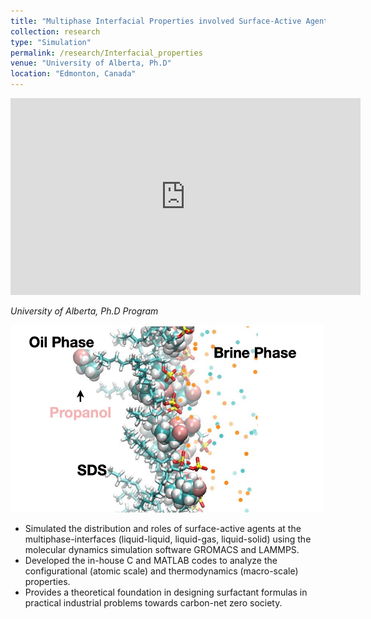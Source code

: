 ```yaml
---
title: "Multiphase Interfacial Properties involved Surface-Active Agents"
collection: research
type: "Simulation"
permalink: /research/Interfacial_properties
venue: "University of Alberta, Ph.D"
location: "Edmonton, Canada"
---
```


<iframe width="560" height="315" src="https://www.youtube.com/embed/gb72OVQyCmU" title="AICHE Meeting" frameborder="0" allow="accelerometer; autoplay; clipboard-write; encrypted-media; gyroscope; picture-in-picture" allowfullscreen></iframe>

<!--
<img src='/images/research_pictures/interfacial_properties.png' width='500' height='300'>
-->

*University of Alberta, Ph.D Program*

<img src='/images/research_pictures/interfacial_properties.png' width='500' height='300'>

- Simulated the distribution and roles of surface-active agents at the multiphase-interfaces (liquid-liquid, liquid-gas, liquid-solid) using the molecular dynamics simulation software GROMACS and LAMMPS.
- Developed the in-house C and MATLAB codes to analyze the configurational (atomic scale) and thermodynamics (macro-scale) properties.
- Provides a theoretical foundation in designing surfactant formulas in practical industrial problems towards carbon-net zero society.
 
